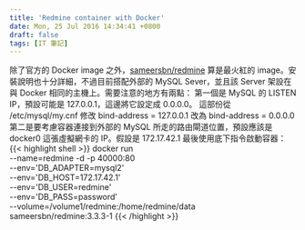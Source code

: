 ```yaml
---
title: 'Redmine container with Docker'
date: Mon, 25 Jul 2016 14:34:41 +0800
draft: false
tags: [IT 筆記]
---
```


除了官方的 Docker image 之外，[sameersbn/redmine](https://hub.docker.com/r/sameersbn/redmine/) 算是最火紅的 image。安裝說明也十分詳細，不過目前搭配外部的 MySQL Sever，並且該 Server 架設在與 Docker 相同的主機上。需要注意的地方有兩點： 第一個是 MySQL 的 LISTEN IP，預設可能是 127.0.0.1，這邊將它設定成 0.0.0.0。 這部份從 /etc/mysql/my.cnf 修改 bind-address = 127.0.0.1 改為 bind-address = 0.0.0.0 第二是要考慮容器連接到外部的 MySQL 所走的路由閘道位置，預設應該是 docker0 這張虛擬網卡的 IP。假設是 172.17.42.1 最後使用底下指令啟動容器： {{< highlight shell >}} docker run \
--name=redmine -d -p 40000:80 \
--env='DB_ADAPTER=mysql2' \
--env='DB_HOST=172.17.42.1' \
--env='DB_USER=redmine' \
--env='DB_PASS=password' \
--volume=/volume1/redmine:/home/redmine/data \
sameersbn/redmine:3.3.3-1
{{< /highlight >}}
